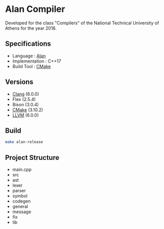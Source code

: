# Alan Compiler
Developed for the class "Compilers" of the
National Technical University of Athens for
the year 2018.

## Specifications
* Language : [Alan](http://courses.softlab.ntua.gr/compilers/2018a/alan2018.pdf)
* Implementation : C++17
* Build Tool : [CMake][cmake]

## Versions
* [Clang][clang] (6.0.0)
* Flex (2.5.4)
* Bison (3.0.4)
* [CMake][cmake] (3.10.2)
* [LLVM][llvm] (6.0.0)

## Build
```bash
make alan-release
```

## Project Structure
* main.cpp
* src  
 * ast
 * lexer
 * parser
 * symbol
 * codegen
 * general
 * message
 * fix
 * lib

[cmake]: https://cmake.org/
[clang]: https://clang.llvm.org/
[llvm]: https://llvm.org/
